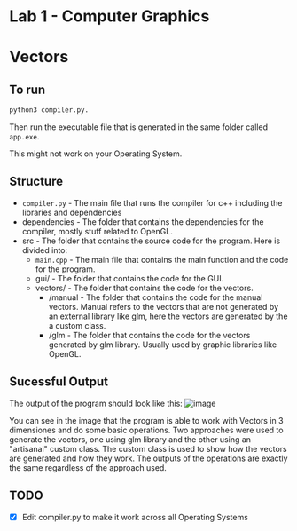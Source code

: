 # Lab 1 - Computer Graphics

# Vectors

## To run

``` python
python3 compiler.py. 
```

Then run the executable file that is generated in the same folder called `app.exe`.

This might not work on your Operating System.

## Structure
- `compiler.py` - The main file that runs the compiler for c++ including the libraries and dependencies
- dependencies - The folder that contains the dependencies for the compiler, mostly stuff related to OpenGL.
- src - The folder that contains the source code for the program. Here is divided into:
    - `main.cpp` - The main file that contains the main function and the code for the program.
    - gui/ - The folder that contains the code for the GUI.
    - vectors/ - The folder that contains the code for the vectors.
        - /manual - The folder that contains the code for the manual vectors. Manual refers to the vectors that are not generated by an external library like glm, here the vectors are generated by the a custom class.
        - /glm - The folder that contains the code for the vectors generated by glm library. Usually used by graphic libraries like OpenGL.

## Sucessful Output
The output of the program should look like this: 
![image](https://user-images.githubusercontent.com/49286935/230701987-0c988682-3473-4746-b20c-6929077baa5d.png)


You can see in the image that the program is able to work with Vectors in 3 dimensiones and do some basic operations. Two approaches were used to generate the vectors, one using glm library and the other using an "artisanal" custom class. The custom class is used to show how the vectors are generated and how they work. The outputs of the operations are exactly the same regardless of the approach used.
## TODO
- [X] Edit compiler.py to make it work across all Operating Systems
